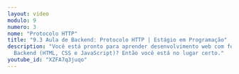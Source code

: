 ```yaml
---
layout: video
modulo: 9
numero: 3
nome: "Protocolo HTTP"
title: "9.3 Aula de Backend: Protocolo HTTP | Estágio em Programação"
description: "Você está pronto para aprender desenvolvimento web com foco em
  Backend (HTML, CSS e JavaScript)? Então você está no lugar certo."
youtube_id: "XZFA7q3juqo"
---
```

